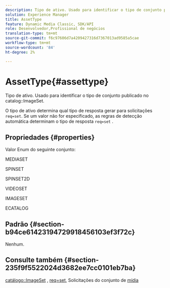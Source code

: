 ```yaml
---
description: Tipo de ativo. Usado para identificar o tipo de conjunto publicado no ImageSet do catálogo.
solution: Experience Manager
title: AssetType
feature: Dynamic Media Classic, SDK/API
role: Desenvolvedor,Profissional de negócios
translation-type: tm+mt
source-git-commit: f6c97606d7a4209427316d7367013ad9585a5cae
workflow-type: tm+mt
source-wordcount: '84'
ht-degree: 2%

---
```



# AssetType{#assettype}

Tipo de ativo. Usado para identificar o tipo de conjunto publicado no catalog::ImageSet.

O tipo de ativo determina qual tipo de resposta gerar para solicitações `req=set`. Se um valor não for especificado, as regras de detecção automática determinam o tipo de resposta `req=set` .

## Propriedades {#properties}

Valor Enum do seguinte conjunto:

MEDIASET

SPINSET

SPINSET2D

VIDEOSET

IMAGESET

ECATALOG

## Padrão {#section-b94ce61423194729918456103ef3f72c}

Nenhum.

## Consulte também {#section-235f9f5522024d3682ee7cc0101eb7ba}

[catálogo::ImageSet](../../../../../../is-api/image-catalog/image-serving-api-ref/c-image-catalog-reference/c-image-svg-data-reference/c-image-data-reference/r-imageset-cat.md#reference-4764d347afd64afdaede9a74c7565256) ,  [req=set](/help/aem-is-ir-api/is-api/http-ref/image-serving-api-ref/c-http-protocol-reference/c-command-reference/r-req/r-req.md), Solicitações do conjunto de  [mídia](/help/aem-is-ir-api/is-api/http-ref/image-serving-api-ref/c-http-protocol-reference/c-syntax-and-features/r-media-set-requests.md)
